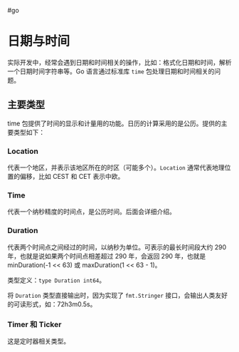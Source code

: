#go

# 日期与时间
实际开发中，经常会遇到日期和时间相关的操作，比如：格式化日期和时间，解析一个日期时间字符串等。Go 语言通过标准库 `time` 包处理日期和时间相关的问题。

## 主要类型
time 包提供了时间的显示和计量用的功能。日历的计算采用的是公历。提供的主要类型如下：

### Location
代表一个地区，并表示该地区所在的时区（可能多个）。`Location` 通常代表地理位置的偏移，比如 CEST 和 CET 表示中欧。

### Time
代表一个纳秒精度的时间点，是公历时间。后面会详细介绍。

### Duration
代表两个时间点之间经过的时间，以纳秒为单位。可表示的最长时间段大约 290 年，也就是说如果两个时间点相差超过 290 年，会返回 290 年，也就是 minDuration(-1 << 63) 或 maxDuration(1 << 63 - 1)。

类型定义：`type Duration int64`。

将 `Duration` 类型直接输出时，因为实现了 `fmt.Stringer` 接口，会输出人类友好的可读形式，如：72h3m0.5s。

### Timer 和 Ticker
这是定时器相关类型。

### 